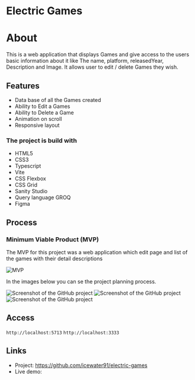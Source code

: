 # Electric Games

# About

This is a web application that displays Games and give access to the users basic information about it like The name, platform, releasedYear,
Description and Image. It allows user to edit / delete Games they wish.

## Features

- Data base of all the Games created
- Ability to Edit a Games
- Ability to Delete a Game
- Animation on scroll
- Responsive layout

### The project is build with

- HTML5
- CSS3
- Typescript
- Vite
- CSS Flexbox
- CSS Grid
- Sanity Studio
- Query language GROQ
- Figma

## Process

### Minimum Viable Product (MVP)

The MVP for this project was a web application which edit page and list of the games with their detail descriptions

![MVP](/_app/assets/images/mvp.jpeg)

In the images below you can se the project planning process.

![Screenshot of the GitHub project](/_app/assets/images/github_project_first.jpeg)
![Screenshot of the GitHub project](/_app/assets/images/github_project_second.jpeg)
![Screenshot of the GitHub project](/_app/assets/images/github_project_third.jpeg)

## Access

`http://localhost:5713`
`http://localhost:3333`

## Links

- Project: https://github.com/icewater91/electric-games
- Live demo:
